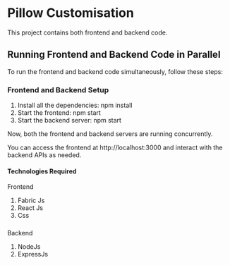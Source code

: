# Pillow Customisation

This project contains both frontend and backend code.

## Running Frontend and Backend Code in Parallel

To run the frontend and backend code simultaneously, follow these steps:

### Frontend and Backend Setup

1. Install all the dependencies:
   npm install
2. Start the frontend:
     npm start
3. Start the backend server:
     npm start

Now, both the frontend and backend servers are running concurrently.

You can access the frontend at http://localhost:3000 and interact with the backend APIs as needed.

#### Technologies Required
Frontend
1. Fabric Js
2. React Js
3. Css
###
Backend
1. NodeJs
2. ExpressJs

